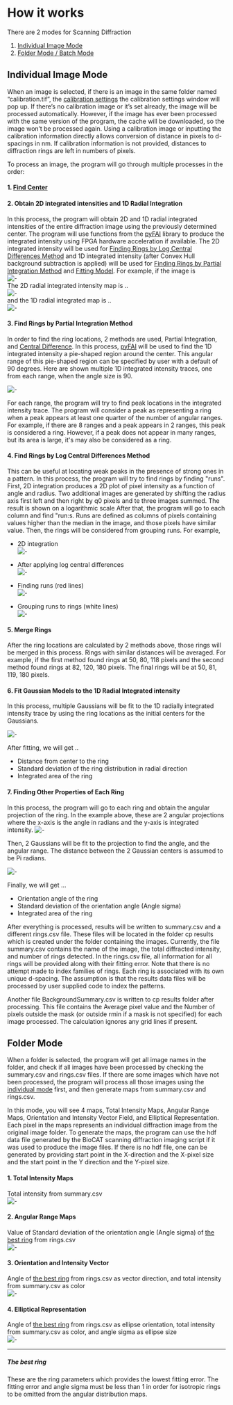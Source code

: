 # How it works

There are 2 modes for Scanning Diffraction
1. [Individual Image Mode](#individual-image-mode)
2. [Folder Mode / Batch Mode](#folder-mode)

## Individual Image Mode
When an image is selected, if there is an image in the same folder named “calibration.tif”, the [calibration settings](../Calibration-Settings.html) the calibration settings window will pop up. If there’s no calibration image or it’s set already, the image will be processed automatically. However, if the image has ever been processed with the same version of the program, the cache will be downloaded, so the image won’t be processed again. Using a  calibration image or inputting the calibration information directly allows conversion of distance in pixels to d-spacings in nm. If calibration information is not provided, distances to diffraction rings are left in numbers of pixels.

To process an image, the program will go through multiple processes in the order:
#### 1. [Find Center](../Image-Processing-Functions.html#finding-center)
#### 2. Obtain 2D integrated intensities  and 1D Radial Integration
In this process, the program will obtain 2D and 1D radial integrated intensities  of the entire diffraction image  using the previously determined center. The program will use functions from the [pyFAI](http://pyfai.readthedocs.io/en/latest/) library to produce the integrated intensity using FPGA hardware acceleration if available.  The 2D integrated intensity will be used for [Finding Rings by Log Central Differences Method](#4-find-rings-by-log-central-differences-method) and 1D integrated intensity (after Convex Hull background subtraction is applied) will be used for [Finding Rings by Partial Integration Method](#3-find-rings-by-partial-integration-method) and [Fitting Model](#6-fit-gaussian-models-to-1d-radial-integration). 
For example, if the image is<br/>
![-](../../images/CP/image.png)<br/>
The 2D radial integrated intensity map is ..<br/>
![-](../../images/CP/2d_int.png)<br/>
and the 1D radial integrated map is ..<br/>
![-](../../images/CP/1d_int.png)<br/>

#### 3. Find Rings by Partial Integration Method
In order to find the ring locations, 2 methods are used, Partial Integration, and [Central Difference](#3-find-rings-by-partial-integration-method). In this process, [pyFAI](http://pyfai.readthedocs.io/en/latest/) will be used to find the 1D integrated intensity a pie-shaped region around the center.   This angular range of this pie-shaped region can be specified by user with a  default of 90 degrees. Here are shown multiple 1D integrated intensity traces, one from each range, when the angle size is 90.

![-](../../images/CP/partial.png)

For each range, the program will try to find peak locations in the integrated intensity trace. The program will consider a peak as representing a ring when a peak appears at least one quarter of the number of angular ranges. For example, if there are 8 ranges and a peak appears in 2 ranges, this peak is considered a ring. However, if a peak does not appear in many ranges, but its area is large, it's may also be considered as a ring.

#### 4. Find Rings by Log Central Differences Method
This can be useful at locating weak peaks in the presence of strong ones in a pattern. In this process, the program will try to find rings by finding "runs". First, 2D integration produces a 2D plot of pixel intensity as a function of angle and radius. Two additional images are generated by shifting the radius axis first left and then right by q0 pixels and te three images summed.  The result is shown on a logarithmic scale  After that, the program will go to each column and find "run:s. Runs are defined as columns of pixels containing values higher than the median in the image, and those pixels have similar value. Then, the rings will be considered from grouping runs. For example,

* 2D integration<br/>
![-](../../images/CP/2d_int_th.png)

* After applying log central differences<br/>
![-](../../images/CP/m2_log.png)

* Finding runs (red lines)<br/>
![-](../../images/CP/m2_runs.png)

* Grouping runs to rings (white lines)<br/>
![-](../../images/CP/m2_rings.png)

#### 5. Merge Rings
After the ring locations are calculated by 2 methods above, those rings will be merged in this process. Rings with similar distances will be averaged. For example, if the first method found rings at 50, 80, 118 pixels and the second method found rings at 82, 120, 180 pixels. The final rings will be at 50, 81, 119, 180 pixels.

#### 6. Fit Gaussian Models to the 1D Radial Integrated intensity
In this process, multiple Gaussians will be fit to the 1D radially integrated intensity trace by using the ring locations as the initial centers for the Gaussians.

![-](../../images/CP/fit_peaks.png)

After fitting, we will get ..
* Distance from center to the ring
* Standard deviation of the ring distribution in radial direction
* Integrated area of the ring

#### 7. Finding Other Properties of Each Ring
In this process, the program will go to each ring and obtain the angular projection of the ring. In the example above, these are 2 angular projections where the x-axis is the angle in radians and the y-axis is integrated intensity. 
![-](../../images/CP/ang_proj.png)

Then, 2 Gaussians will be fit to the projection to find the angle, and the angular range. The distance between the 2 Gaussian centers is assumed to be Pi radians.

![-](../../images/CP/fit_rings.png)

Finally, we will get ... 
* Orientation angle of the ring 
* Standard deviation of the orientation angle (Angle sigma)
* Integrated area of the ring

After everything is processed, results will be written to summary.csv and a different rings.csv  file. These files will be located in the folder cp results which is created under the folder containing the images. Currently, the file summary.csv contains the name of the image, the total diffracted intensity, and number of rings detected. In the rings.csv file, all information for all rings will be provided along with their fitting error. Note that there is no attempt made to index families of rings. Each ring is associated with its own unique d-spacing. The assumption is that the results data files will be processed by user supplied code to index the patterns.

Another file BackgroundSummary.csv is written to cp results folder after processing. This file contains the Average pixel value and the Number of pixels outside the mask (or outside rmin if a mask is not specified) for each image processed. The calculation ignores any grid lines if present.

## Folder Mode

When a folder is selected, the program will get all image names in the folder, and check if all images have been processed by checking the summary.csv and rings.csv files. If there are some images which have not been processed, the program will process all those images using the [individual mode](#individual-image-mode) first, and then generate maps from summary.csv and rings.csv.

In this mode, you will see 4 maps, Total Intensity Maps, Angular Range Maps, Orientation and Intensity Vector Field, and Elliptical Representation. Each pixel in the maps represents an individual diffraction image from the original image folder. To generate the maps, the program can use the  hdf data file generated by the BioCAT scanning diffraction imaging  script if it was used to  produce the image files. If there is no hdf file, one can be generated by providing start point in the X-direction and the X-pixel size and the start point in the Y direction and the Y-pixel size.

#### 1. Total Intensity Maps
Total intensity from summary.csv<br/>
![-](../../images/CP/map_int.png)

#### 2. Angular Range Maps
Value of Standard deviation of the orientation angle (Angle sigma) of [the best ring](#the-best-ring) from rings.csv<br/>
![-](../../images/CP/map_ang.png)

#### 3. Orientation and Intensity Vector
Angle of [the best ring](#the-best-ring) from rings.csv as vector direction, and total intensity from summary.csv as color<br/>
![-](../../images/CP/map_vec.png)

#### 4. Elliptical Representation
Angle of [the best ring](#the-best-ring) from rings.csv as ellipse orientation, total intensity from summary.csv as color, and angle sigma as ellipse size<br/>
![-](../../images/CP/map_ellipse.png)


***

##### The best ring 
These are the  ring parameters which provides the lowest fitting error. The  fitting error and angle sigma must be less than 1 in order for isotropic rings to be omitted from the angular distribution maps.

